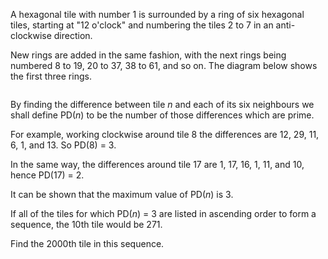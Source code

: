 <p>A hexagonal tile with number 1 is surrounded by a ring of six hexagonal tiles, starting at "12 o'clock" and numbering the tiles 2 to 7 in an anti-clockwise direction.</p>
<p>New rings are added in the same fashion, with the next rings being numbered 8 to 19, 20 to 37, 38 to 61, and so on. The diagram below shows the first three rings.</p>
<div class="center">
<img src="project/images/p128.png" class="dark_img" alt="" /></div>
<p>By finding the difference between tile <i>n</i> and each of its six neighbours we shall define PD(<i>n</i>) to be the number of those differences which are prime.</p>
<p>For example, working clockwise around tile 8 the differences are 12, 29, 11, 6, 1, and 13. So PD(8) = 3.</p>
<p>In the same way, the differences around tile 17 are 1, 17, 16, 1, 11, and 10, hence PD(17) = 2.</p>
<p>It can be shown that the maximum value of PD(<i>n</i>) is 3.</p>
<p>If all of the tiles for which PD(<i>n</i>) = 3 are listed in ascending order to form a sequence, the 10th tile would be 271.</p>
<p>Find the 2000th tile in this sequence.</p>


